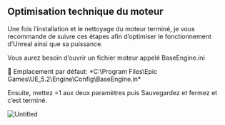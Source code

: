 ## Optimisation technique du moteur

Une fois l’installation et le nettoyage du moteur terminé, je vous recommande de suivre ces étapes afin d’optimiser le fonctionnement d’Unreal ainsi que sa puissance.

Vous aurez besoin d’ouvrir un fichier moteur appelé BaseEngine.ini

<aside>
📎 Emplacement par défaut: 
*C:\Program Files\Epic Games\UE_5.2\Engine\Config\BaseEngine.in*

</aside>

Ensuite, mettez =1 aux deux paramètres puis Sauvegardez et fermez et c’est terminé.

![Untitled](Introduction%20ed0b79ec10bd4f55bceca469218d9b7e/Untitled%209.png)
